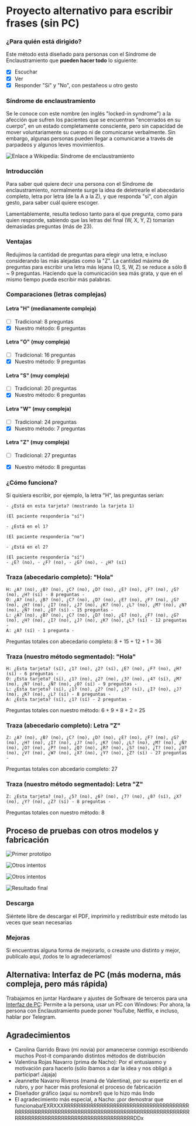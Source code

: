 # Proyecto alternativo para escribir frases (sin PC)

### ¿Para quién está dirigido?

Este método está diseñado para personas con el Síndrome de Enclaustramiento que **pueden hacer todo** lo siguiente:

- [x] Escuchar
- [x] Ver
- [x] Responder "Sí" y "No", con pestañeos u otro gesto

### Síndrome de enclaustramiento

Se le conoce con este nombre (en inglés "locked-in syndrome") a la afección que sufren los pacientes que se encuentran "encerrados en su cuerpo", en un estado completamente consciente, pero sin capacidad de mover voluntariamente su cuerpo ni de comunicarse verbalmente. Sin embargo, algunas personas pueden llegar a comunicarse a través de parpadeos y algunos leves movimientos.

![Enlace a Wikipedia: Síndrome de enclaustramiento](https://es.wikipedia.org/wiki/S%C3%ADndrome_de_enclaustramiento)

### Introducción

Para saber qué quiere decir una persona con el Síndrome de enclaustramiento, normalmente surge la idea de deletrearle el abecedario completo, letra por letra (de la A a la Z), y que responda "sí", con algún gesto, para saber cuál quiere escoger.

Lamentablemente, resulta tedioso tanto para el que pregunta, como para quien responde, sabiendo que las letras del final (W, X, Y, Z) tomarían demasiadas preguntas (más de 23).

### Ventajas

Redujimos la cantidad de preguntas para elegir una letra, e incluso considerando las más alejadas como la "Z". La cantidad máxima de preguntas para escribir una letra más lejana (O, S, W, Z) se reduce a sólo 8 ~ 9 preguntas. Haciendo que la comunicación sea más grata, y que en el mismo tiempo pueda escribir más palabras.

### Comparaciones (letras complejas)

#### Letra "H" (medianamente compleja)

- [ ] Tradicional: 8 preguntas
- [x] Nuestro método: 6 preguntas

#### Letra "O" (muy compleja)
- [ ] Tradicional: 16 preguntas
- [x] Nuestro método: 9 preguntas

#### Letra "S" (muy compleja)
- [ ] Tradicional: 20 preguntas
- [x] Nuestro método: 6 preguntas

#### Letra "W" (muy compleja)
- [ ] Tradicional: 24 preguntas
- [x] Nuestro método: 7 preguntas

#### Letra "Z" (muy compleja)

- [ ] Tradicional: 27 preguntas
- [x] Nuestro método: 8 preguntas


### ¿Cómo funciona?

Si quisiera escribir, por ejemplo, la letra "H", las preguntas serían:

```
- ¿Está en esta tarjeta? (mostrando la tarjeta 1)

(El paciente respondería "sí")

- ¿Está en el 1?

(El paciente respondería "no")

- ¿Está en el 2?

(El paciente respondería "sí")
- ¿E? (no), - ¿F? (no), - ¿G? (no), - ¿H? (sí)

```

### Traza (abecedario completo): "Hola"

```
H: ¿A? (no), ¿B? (no), ¿C? (no), ¿D? (no), ¿E? (no), ¿F? (no), ¿G? (no), ¿H? (sí) - 8 preguntas -
O: ¿A? (no), ¿B? (no), ¿C? (no), ¿D? (no), ¿E? (no), ¿F? (no), ¿G? (no), ¿H? (no), ¿I? (no), ¿J? (no), ¿K? (no), ¿L? (no), ¿M? (no), ¿N? (no), ¿Ñ? (no), ¿O? (sí) - 15 preguntas -
L: ¿A? (no), ¿B? (no), ¿C? (no), ¿D? (no), ¿E? (no), ¿F? (no), ¿G? (no), ¿H? (no), ¿I? (no), ¿J? (no), ¿K? (no), ¿L? (sí) - 12 preguntas -
A: ¿A? (sí) - 1 pregunta -
```

Preguntas totales con abecedario completo: 8 + 15 + 12 + 1 = 36

### Traza (nuestro método segmentado): "Hola"

```
H: ¿Esta tarjeta? (sí), ¿1? (no), ¿2? (sí), ¿E? (no), ¿F? (no), ¿H? (sí) - 6 preguntas -
O: ¿Esta tarjeta? (sí), ¿1? (no), ¿2? (no), ¿3? (no), ¿4? (sí), ¿M? (no), ¿N? (no), ¿Ñ? (no), ¿O? (sí) - 9 preguntas -
L: ¿Esta tarjeta? (sí), ¿1? (no), ¿2? (no), ¿3? (sí), ¿I? (no), ¿J? (no), ¿K? (no), ¿L? (sí) - 8 preguntas -
A: ¿Esta tarjeta? (sí), ¿1? (sí) - 2 preguntas -
```

Preguntas totales con nuestro método: 6 + 9 + 8 + 2 = 25

### Traza (abecedario completo): Letra "Z"

```
Z: ¿A? (no), ¿B? (no), ¿C? (no), ¿D? (no), ¿E? (no), ¿F? (no), ¿G? (no), ¿H? (no), ¿I? (no), ¿J? (no), ¿K? (no), ¿L? (no), ¿M? (no), ¿Ñ? (no), ¿O? (no), ¿P? (no), ¿Q? (no), ¿R? (no), ¿S? (no), ¿T? (no), ¿U? (no), ¿V? (no), ¿W? (no), ¿X? (no), ¿Y? (no), ¿Z? (sí) - 27 preguntas -
```

Preguntas totales con abcedario completo: 27

### Traza (nuestro método segmentado): Letra "Z"

```
Z: ¿Esta tarjeta? (no), ¿5? (no), ¿6? (no), ¿7? (no), ¿8? (sí), ¿X? (no), ¿Y? (no), ¿Z? (sí) - 8 preguntas -
```

Preguntas totales con nuestro método: 8

## Proceso de pruebas con otros modelos y fabricación

![Primer prototipo](https://raw.githubusercontent.com/sebacarrasco93/enclaustramiento/master/fotos/20181231_034201.jpg)

![Otros intentos](https://raw.githubusercontent.com/sebacarrasco93/enclaustramiento/master/fotos/20181231_132952.jpg)

![Otros intentos](https://raw.githubusercontent.com/sebacarrasco93/enclaustramiento/master/fotos/20181231_135525.jpg)

![Resultado final](https://raw.githubusercontent.com/sebacarrasco93/enclaustramiento/master/fotos/20181231_154921.jpg)

### Descarga
Siéntete libre de descargar el PDF, imprimirlo y redistribuir este método las veces que sean necesarias

### Mejoras
Si encuentras alguna forma de mejorarlo, o creaste uno distinto y mejor, publícalo aquí, ¡todos te lo agradeceríamos!

## Alternativa: Interfaz de PC (más moderna, más compleja, pero más rápida)

Trabajamos en juntar Hardware y ajustes de Software de terceros para una [Interfaz de PC](https://github.com/sebacarrasco93/enclaustramiento/blob/master/readme.md): Permite a la persona, usar un PC con Windows: Por ahora, la persona con Enclaustramiento puede poner YouTube, Netflix, e incluso, hablar por Telegram.

## Agradecimientos

- Carolina Garrido Bravo (mi novia) por amanecerse conmigo escribiendo muchos Post-it comparando distintos métodos de distribución
- Valentina Rojas Navarro (prima de Nacho): Por el entusiasmo y motivación para hacerlo (sólo íbamos a dar la idea y nos obligó a participar! Jajaja)
- Jeannette Navarro Riveros (mamá de Valentina), por su expertiz en el rubro, y por hacer más profesional el proceso de fabricación
- Diseñador gráfico (aquí su nombre!) que lo hizo más lindo
- El agradecimiento más especial, a Nacho: ¡por demostrar que funcionaba!EXRXXXRRRRRRRRRRRRRRRRRRRRRRRRRRRRRRRRRRRRRRRRRRRRRRRRRRRRRRRRRRRRRRRRRRRRRRRRRRRRRRRRRRRRRRRRRRRRRRRRRRRRRRRRRRRRRRRRRRRRRRRRRRRRRRRDDx